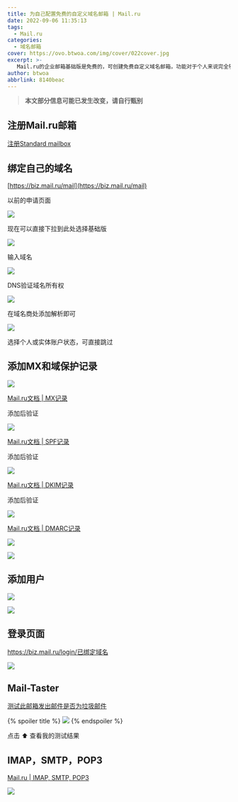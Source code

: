 ```yaml
---
title: 为自己配置免费的自定义域名邮箱 | Mail.ru
date: 2022-09-06 11:35:13
tags:
  - Mail.ru
categories:
  - 域名邮箱
cover: https://ovo.btwoa.com/img/cover/022cover.jpg
excerpt: >-
   Mail.ru的企业邮箱基础版是免费的，可创建免费自定义域名邮箱，功能对于个人来说完全够用
author: btwoa
abbrlink: 8140beac
---
```


> **本文部分信息可能已发生改变，请自行甄别**

## 注册Mail.ru邮箱

[注册Standard mailbox](https://account.mail.ru/signup)

## 绑定自己的域名

[https://biz.mail.ru/mail](https://biz.mail.ru/mail)

以前的申请页面

![](https://ovo.btwoa.com/img/webp/202209061210675.webp)

现在可以直接下拉到此处选择基础版

![](https://ovo.btwoa.com/img/webp/202209061235992.webp)

输入域名

![](https://ovo.btwoa.com/img/webp/202209061237177.webp)

DNS验证域名所有权

![](https://ovo.btwoa.com/img/webp/202209071608525.webp)

在域名商处添加解析即可

![](https://ovo.btwoa.com/img/webp/202209061312079.webp)

选择个人或实体账户状态，可直接跳过

## 添加MX和域保护记录

![](https://ovo.btwoa.com/img/webp/202209061332414.webp)

[Mail.ru文档 | MX记录](https://help.mail.ru/biz/domain/verification_settings/other/mx)

添加后验证

![](https://ovo.btwoa.com/img/webp/202209071508699.webp)

[Mail.ru文档 | SPF记录](https://help.mail.ru/biz/domain/verification_settings/other/spf)

添加后验证

![](https://ovo.btwoa.com/img/webp/202209071509479.webp)

[Mail.ru文档 | DKIM记录](https://help.mail.ru/biz/domain/records/dkim-all)

添加后验证

![](https://ovo.btwoa.com/img/webp/202209071509136.webp)

[Mail.ru文档 | DMARC记录](https://help.mail.ru/developers/notes/dmarc)

![](https://ovo.btwoa.com/img/webp/202209071509983.webp)


![](https://ovo.btwoa.com/img/webp/202209071258270.webp)

## 添加用户

![](https://ovo.btwoa.com/img/webp/202209061335528.webp)

![](https://ovo.btwoa.com/img/webp/202209061336407.webp)

## 登录页面

https://biz.mail.ru/login/已绑定域名

![](https://ovo.btwoa.com/img/webp/202209061341842.webp)

## Mail-Taster

[测试此邮箱发出邮件是否为垃圾邮件](https://www.mail-tester.com/)

{% spoiler title %}
![](https://ovo.btwoa.com/img/webp/202209071549772.webp)
{% endspoiler %}

点击 ⬆️ 查看我的测试结果

## IMAP，SMTP，POP3

[Mail.ru | IMAP, SMTP, POP3](https://help.mail.ru/mail/mailer/popsmtp)

![](https://ovo.btwoa.com/img/webp/202209061347648.webp)

